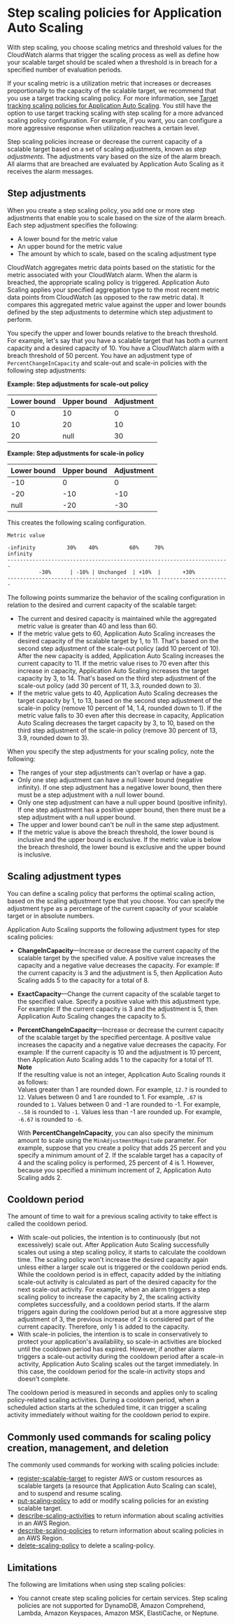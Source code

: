 # Step scaling policies for Application Auto Scaling<a name="application-auto-scaling-step-scaling-policies"></a>

With step scaling, you choose scaling metrics and threshold values for the CloudWatch alarms that trigger the scaling process as well as define how your scalable target should be scaled when a threshold is in breach for a specified number of evaluation periods\. 

If your scaling metric is a utilization metric that increases or decreases proportionally to the capacity of the scalable target, we recommend that you use a target tracking scaling policy\. For more information, see [Target tracking scaling policies for Application Auto Scaling](application-auto-scaling-target-tracking.md)\. You still have the option to use target tracking scaling with step scaling for a more advanced scaling policy configuration\. For example, if you want, you can configure a more aggressive response when utilization reaches a certain level\. 

Step scaling policies increase or decrease the current capacity of a scalable target based on a set of scaling adjustments, known as *step adjustments*\. The adjustments vary based on the size of the alarm breach\. All alarms that are breached are evaluated by Application Auto Scaling as it receives the alarm messages\.

## Step adjustments<a name="as-scaling-steps"></a>

When you create a step scaling policy, you add one or more step adjustments that enable you to scale based on the size of the alarm breach\. Each step adjustment specifies the following:
+ A lower bound for the metric value
+ An upper bound for the metric value
+ The amount by which to scale, based on the scaling adjustment type

CloudWatch aggregates metric data points based on the statistic for the metric associated with your CloudWatch alarm\. When the alarm is breached, the appropriate scaling policy is triggered\. Application Auto Scaling applies your specified aggregation type to the most recent metric data points from CloudWatch \(as opposed to the raw metric data\)\. It compares this aggregated metric value against the upper and lower bounds defined by the step adjustments to determine which step adjustment to perform\. 

You specify the upper and lower bounds relative to the breach threshold\. For example, let's say that you have a scalable target that has both a current capacity and a desired capacity of 10\. You have a CloudWatch alarm with a breach threshold of 50 percent\. You have an adjustment type of `PercentChangeInCapacity` and scale\-out and scale\-in policies with the following step adjustments:


**Example: Step adjustments for scale\-out policy**  

| **Lower bound** | **Upper bound** | **Adjustment** | 
| --- | --- | --- | 
|  0  |  10  |  0  | 
|  10  |  20  |  10  | 
|  20  |  null  |  30  | 


**Example: Step adjustments for scale\-in policy**  

| **Lower bound** | **Upper bound** | **Adjustment** | 
| --- | --- | --- | 
|  \-10  |  0  |  0  | 
|  \-20  |  \-10  |  \-10  | 
|  null  |  \-20  |  \-30  | 

This creates the following scaling configuration\.

```
Metric value

-infinity          30%    40%          60%     70%             infinity
-----------------------------------------------------------------------
          -30%      | -10% | Unchanged  | +10%  |       +30%        
-----------------------------------------------------------------------
```

The following points summarize the behavior of the scaling configuration in relation to the desired and current capacity of the scalable target:
+ The current and desired capacity is maintained while the aggregated metric value is greater than 40 and less than 60\.
+ If the metric value gets to 60, Application Auto Scaling increases the desired capacity of the scalable target by 1, to 11\. That's based on the second step adjustment of the scale\-out policy \(add 10 percent of 10\)\. After the new capacity is added, Application Auto Scaling increases the current capacity to 11\. If the metric value rises to 70 even after this increase in capacity, Application Auto Scaling increases the target capacity by 3, to 14\. That's based on the third step adjustment of the scale\-out policy \(add 30 percent of 11, 3\.3, rounded down to 3\)\.
+ If the metric value gets to 40, Application Auto Scaling decreases the target capacity by 1, to 13, based on the second step adjustment of the scale\-in policy \(remove 10 percent of 14, 1\.4, rounded down to 1\)\. If the metric value falls to 30 even after this decrease in capacity, Application Auto Scaling decreases the target capacity by 3, to 10, based on the third step adjustment of the scale\-in policy \(remove 30 percent of 13, 3\.9, rounded down to 3\)\.

When you specify the step adjustments for your scaling policy, note the following:
+ The ranges of your step adjustments can't overlap or have a gap\.
+ Only one step adjustment can have a null lower bound \(negative infinity\)\. If one step adjustment has a negative lower bound, then there must be a step adjustment with a null lower bound\.
+ Only one step adjustment can have a null upper bound \(positive infinity\)\. If one step adjustment has a positive upper bound, then there must be a step adjustment with a null upper bound\.
+ The upper and lower bound can't be null in the same step adjustment\.
+ If the metric value is above the breach threshold, the lower bound is inclusive and the upper bound is exclusive\. If the metric value is below the breach threshold, the lower bound is exclusive and the upper bound is inclusive\.

## Scaling adjustment types<a name="as-scaling-adjustment"></a>

You can define a scaling policy that performs the optimal scaling action, based on the scaling adjustment type that you choose\. You can specify the adjustment type as a percentage of the current capacity of your scalable target or in absolute numbers\.

Application Auto Scaling supports the following adjustment types for step scaling policies:
+ **ChangeInCapacity**—Increase or decrease the current capacity of the scalable target by the specified value\. A positive value increases the capacity and a negative value decreases the capacity\. For example: If the current capacity is 3 and the adjustment is 5, then Application Auto Scaling adds 5 to the capacity for a total of 8\.
+ **ExactCapacity**—Change the current capacity of the scalable target to the specified value\. Specify a positive value with this adjustment type\. For example: If the current capacity is 3 and the adjustment is 5, then Application Auto Scaling changes the capacity to 5\.
+ **PercentChangeInCapacity**—Increase or decrease the current capacity of the scalable target by the specified percentage\. A positive value increases the capacity and a negative value decreases the capacity\. For example: If the current capacity is 10 and the adjustment is 10 percent, then Application Auto Scaling adds 1 to the capacity for a total of 11\. 
**Note**  
If the resulting value is not an integer, Application Auto Scaling rounds it as follows:  
Values greater than 1 are rounded down\. For example, `12.7` is rounded to `12`\.
Values between 0 and 1 are rounded to 1\. For example, `.67` is rounded to `1`\.
Values between 0 and \-1 are rounded to \-1\. For example, `-.58` is rounded to `-1`\.
Values less than \-1 are rounded up\. For example, `-6.67` is rounded to `-6`\.

  With **PercentChangeInCapacity**, you can also specify the minimum amount to scale using the `MinAdjustmentMagnitude` parameter\. For example, suppose that you create a policy that adds 25 percent and you specify a minimum amount of 2\. If the scalable target has a capacity of 4 and the scaling policy is performed, 25 percent of 4 is 1\. However, because you specified a minimum increment of 2, Application Auto Scaling adds 2\.

## Cooldown period<a name="step-scaling-cooldown"></a>

The amount of time to wait for a previous scaling activity to take effect is called the cooldown period\. 
+ With scale\-out policies, the intention is to continuously \(but not excessively\) scale out\. After Application Auto Scaling successfully scales out using a step scaling policy, it starts to calculate the cooldown time\. The scaling policy won't increase the desired capacity again unless either a larger scale out is triggered or the cooldown period ends\. While the cooldown period is in effect, capacity added by the initiating scale\-out activity is calculated as part of the desired capacity for the next scale\-out activity\. For example, when an alarm triggers a step scaling policy to increase the capacity by 2, the scaling activity completes successfully, and a cooldown period starts\. If the alarm triggers again during the cooldown period but at a more aggressive step adjustment of 3, the previous increase of 2 is considered part of the current capacity\. Therefore, only 1 is added to the capacity\.
+ With scale\-in policies, the intention is to scale in conservatively to protect your application's availability, so scale\-in activities are blocked until the cooldown period has expired\. However, if another alarm triggers a scale\-out activity during the cooldown period after a scale\-in activity, Application Auto Scaling scales out the target immediately\. In this case, the cooldown period for the scale\-in activity stops and doesn't complete\.

The cooldown period is measured in seconds and applies only to scaling policy\-related scaling activities\. During a cooldown period, when a scheduled action starts at the scheduled time, it can trigger a scaling activity immediately without waiting for the cooldown period to expire\.

## Commonly used commands for scaling policy creation, management, and deletion<a name="step-scaling-policy-commonly-used-commands"></a>

The commonly used commands for working with scaling policies include: 
+ [register\-scalable\-target](https://docs.aws.amazon.com/cli/latest/reference/application-autoscaling/register-scalable-target.html) to register AWS or custom resources as scalable targets \(a resource that Application Auto Scaling can scale\), and to suspend and resume scaling\. 
+ [put\-scaling\-policy](https://docs.aws.amazon.com/cli/latest/reference/application-autoscaling/put-scaling-policy.html) to add or modify scaling policies for an existing scalable target\.
+  [describe\-scaling\-activities](https://docs.aws.amazon.com/cli/latest/reference/application-autoscaling/describe-scaling-activities.html) to return information about scaling activities in an AWS Region\. 
+ [describe\-scaling\-policies](https://docs.aws.amazon.com/cli/latest/reference/application-autoscaling/describe-scaling-policies.html) to return information about scaling policies in an AWS Region\.
+ [delete\-scaling\-policy](https://docs.aws.amazon.com/cli/latest/reference/application-autoscaling/delete-scaling-policy.html) to delete a scaling\-policy\. 

## Limitations<a name="step-scaling-limitations"></a>

The following are limitations when using step scaling policies:
+ You cannot create step scaling policies for certain services\. Step scaling policies are not supported for DynamoDB, Amazon Comprehend, Lambda, Amazon Keyspaces, Amazon MSK, ElastiCache, or Neptune\.
